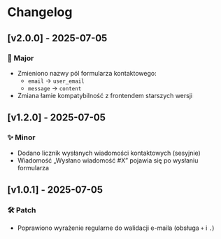 # Changelog

## [v2.0.0] - 2025-07-05
### 🚨 Major
- Zmieniono nazwy pól formularza kontaktowego:
  - `email` → `user_email`
  - `message` → `content`
- Zmiana łamie kompatybilność z frontendem starszych wersji

## [v1.2.0] - 2025-07-05
### ✨ Minor
- Dodano licznik wysłanych wiadomości kontaktowych (sesyjnie)
- Wiadomość „Wysłano wiadomość #X” pojawia się po wysłaniu formularza

## [v1.0.1] - 2025-07-05
### 🛠 Patch
- Poprawiono wyrażenie regularne do walidacji e-maila (obsługa `+` i `.`)
